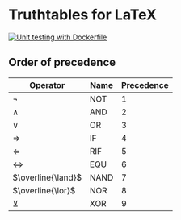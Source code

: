 # Truthtables for LaTeX

[![Unit testing with Dockerfile](https://github.com/kieferro/truthtablesLuaTex/actions/workflows/unittesting.yaml/badge.svg?event=push)](https://github.com/kieferro/truthtablesLuaTex/actions/workflows/unittesting.yaml)

## Order of precedence

| Operator           | Name | Precedence |
| ------------------ | ---- | ---------- |
| $\neg$             | NOT  | 1          |
| $\land$            | AND  | 2          |
| $\lor$             | OR   | 3          |
| $\Rightarrow$      | IF   | 4          |
| $\Leftarrow$       | RIF  | 5          |
| $\Leftrightarrow$  | EQU  | 6          |
| $\overline{\land}$ | NAND | 7          |
| $\overline{\lor}$  | NOR  | 8          |
| $\veebar$          | XOR  | 9          |
